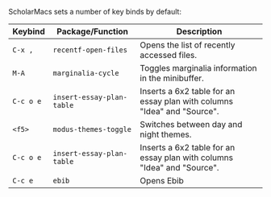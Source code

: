 ScholarMacs sets a number of key binds by default:

| Keybind    | Package/Function          |   Description                                                           |
|---|---|---|
| `C-x ,`    | `recentf-open-files`      | Opens the list of recently accessed files.                              |
| `M-A`      | `marginalia-cycle`        | Toggles marginalia information in the minibuffer.                       |
| `C-c o e`  | `insert-essay-plan-table` | Inserts a 6x2 table for an essay plan with columns "Idea" and "Source". |
| `<f5>`     | `modus-themes-toggle`     | Switches between day and night themes.                                  |
| `C-c o e`  | `insert-essay-plan-table` | Inserts a 6x2 table for an essay plan with columns "Idea" and "Source". |
| `C-c e`    | `ebib`                     | Opens Ebib                                                              |

